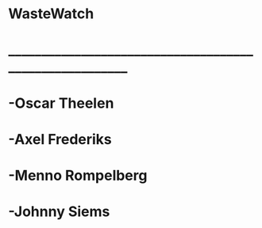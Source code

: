 # WasteWatch
# _______________________________________________________
# -Oscar Theelen  
# -Axel Frederiks
# -Menno Rompelberg
# -Johnny Siems
